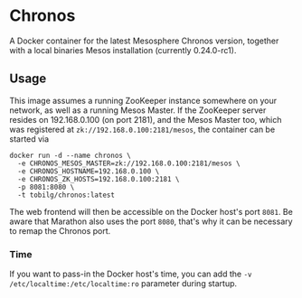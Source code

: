 # Chronos
A Docker container for the latest Mesosphere Chronos version, together with a local binaries Mesos installation (currently 0.24.0-rc1).

## Usage
This image assumes a running ZooKeeper instance somewhere on your network, as well as a running Mesos Master. If the ZooKeeper server resides on 192.168.0.100 (on port 2181), 
and the Mesos Master too, which was registered at `zk://192.168.0.100:2181/mesos`, the container can be started via

    docker run -d --name chronos \
      -e CHRONOS_MESOS_MASTER=zk://192.168.0.100:2181/mesos \
	  -e CHRONOS_HOSTNAME=192.168.0.100 \
	  -e CHRONOS_ZK_HOSTS=192.168.0.100:2181 \
	  -p 8081:8080 \
	  -t tobilg/chronos:latest

The web frontend will then be accessible on the Docker host's port `8081`. Be aware that Marathon also uses the port `8080`, that's why it can be necessary to remap the Chronos port.

### Time
If you want to pass-in the Docker host's time, you can add the `-v /etc/localtime:/etc/localtime:ro` parameter during startup.